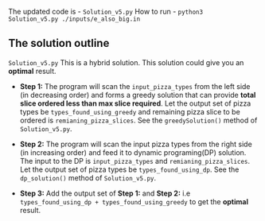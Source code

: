The updated code is - `Solution_v5.py`
How to run - `python3  Solution_v5.py ./inputs/e_also_big.in`

## The solution outline

`Solution_v5.py` This is a hybrid solution. This solution could give you an **optimal** result.

- **Step 1:** The program will scan the `input_pizza_types` from the left side (in decreasing order) and forms a greedy solution that can provide **total slice ordered less than max slice required**. Let the output set of pizza types be `types_found_using_greedy` and remaining pizza slice to be ordered is `remianing_pizza_slices`. See the `greedySolution()` method of `Solution_v5.py`.

- **Step 2:** The program will scan the input pizza types from the right side (in increasing order) and feed it to dynamic programing(DP) solution. The input to the DP is `input_pizza_types` and `remianing_pizza_slices`. Let the output set of pizza types be `types_found_using_dp`. See the `dp_solution()` method of `Solution_v5.py`. 

- **Step 3:** Add the output set of **Step 1:** and **Step 2:** i.e `types_found_using_dp + types_found_using_greedy` to get the **optimal** result. 